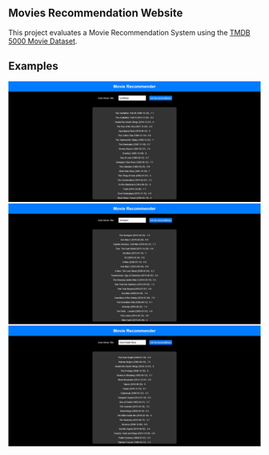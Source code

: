 <h2>Movies Recommendation Website</h2>
<p>This project evaluates a Movie Recommendation System using the <a href="https://www.kaggle.com/datasets/tmdb/tmdb-movie-metadata">TMDB 5000 Movie Dataset</a>.</p>

<h2>Examples</h2>
<img src="Examples\Movie Recommender1.png" alt="Example 1">
<img src="Examples\Movie Recommender2.png" alt="Example 2">
<img src="Examples\Movie Recommender3.png" alt="Example 3">


